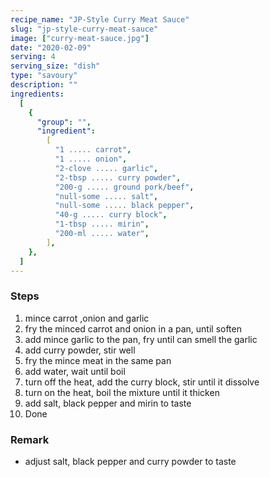 ```yaml
---
recipe_name: "JP-Style Curry Meat Sauce"
slug: "jp-style-curry-meat-sauce"
image: ["curry-meat-sauce.jpg"]
date: "2020-02-09"
serving: 4
serving_size: "dish"
type: "savoury"
description: ""
ingredients:
  [
    {
      "group": "",
      "ingredient":
        [
          "1 ..... carrot",
          "1 ..... onion",
          "2-clove ..... garlic",
          "2-tbsp ..... curry powder",
          "200-g ..... ground pork/beef",
          "null-some ..... salt",
          "null-some ..... black pepper",
          "40-g ..... curry block",
          "1-tbsp ..... mirin",
          "200-ml ..... water",
        ],
    },
  ]
---
```


### Steps

1. mince carrot ,onion and garlic
2. fry the minced carrot and onion in a pan, until soften
3. add mince garlic to the pan, fry until can smell the garlic
4. add curry powder, stir well
5. fry the mince meat in the same pan
6. add water, wait until boil
7. turn off the heat, add the curry block, stir until it dissolve
8. turn on the heat, boil the mixture until it thicken
9. add salt, black pepper and mirin to taste
10. Done

### Remark

- adjust salt, black pepper and curry powder to taste
